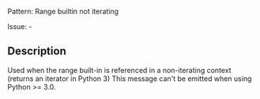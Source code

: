 Pattern: Range builtin not iterating

Issue: -

## Description

Used when the range built-in is referenced in a non-iterating context (returns an iterator in Python 3) This message can't be emitted when using Python >= 3.0.